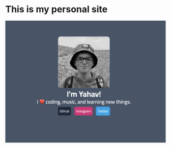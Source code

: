 # This is my personal site

![screenshot](https://github.com/rosnerdev/personal-site/blob/master/Screen%20Shot%202022-09-27%20at%2013.07.01.png?raw=true)

